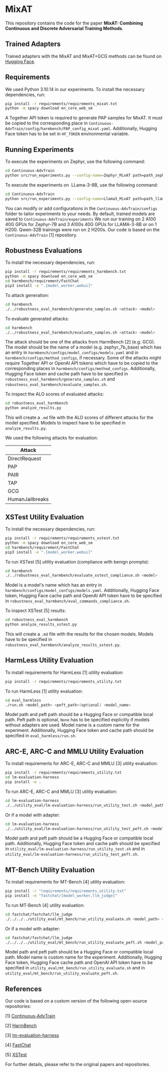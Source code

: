 # MixAT

This repository contains the code for the paper **MixAT: Combining Continuous and Discrete Adversarial Training Methods**.

## Trained Adapters
Trained adapters with the MixAT and MixAT+GCG methods can be found on [Hugging Face](https://huggingface.co/collections/INSAIT-Institute/mixat-68345b175d381301e7520e2a).
## Requirements

We used Python 3.10.14 in our experiments. To install the necessary dependencies, run:

```sh
pip install -r requirements/requirements_mixat.txt
python -m spacy download en_core_web_sm
```

A Together API token is required to generate PAP samples for MixAT. It must be copied to the corresponding place in `Continuous-AdvTrain/config/harmbench/PAP_config_mixat.yaml`. Additionally, Hugging Face token has to be set in `HF_TOKEN` environmental variable.

## Running Experiments

To execute the experiments on Zephyr, use the following command:

```sh
cd Continuous-AdvTrain
python src/run_experiments.py --config-name=Zephyr_MixAT path=path_zephyr_ul
```

To execute the experiments on  LLama-3-8B, use the following command:

```sh
cd Continuous-AdvTrain
python src/run_experiments.py --config-name=Llama3_MixAT path=path_llama_ul
```


You can modify or add configurations in the `Continuous-AdvTrain/configs` folder to tailor experiments to your needs. By default, trained models are saved to `Continuous-AdvTrain/experiments` We run our training on 2 A100 40G GPUs for Zephyr-7B and 3 A100s 40G GPUs for LLAMA-3-8B or on 1 H200. Qwen-32B trainings were run on 2 H200s. Our code is based on the `Continuous-AdvTrain` [1] repository.

## Robustness Evaluations
To install the necessary dependencies, run:

```sh
pip install -r requirements/requirements_harmbench.txt
python -m spacy download en_core_web_sm
cd harmbench/requirement/FastChat
pip3 install -e ".[model_worker,webui]"
```

To attack generation:

```sh
cd harmbench
./../robustness_eval_harmbench/generate_samples.sh <attack> <model>
```

To evaluate generated attacks:

```sh
cd harmbench
./../robustness_eval_harmbench/evaluate_samples.sh <attack> <model>
```

The attack should be one of the attacks from HarmBench [2] (e.g. GCG). The model should be the name of a model (e.g. zephyr\_7b\_base) which has an entry in `harmbench/configs/model_configs/models.yaml` and in `harmbench/configs/method_configs`, if necessary. Some of the attacks might require Together API or OpenAI API tokens which have to be copied to the corresponding places in `harmbench/configs/method_configs`. Additionally, Hugging Face token and cache path have to be specified in `robustness_eval_harmbench/generate_samples.sh` and `robustness_eval_harmbench/evaluate_samples.sh`.

To inspect the ALO scores of evaluated attacks:

```sh
cd robustness_eval_harmbench
python analyze_results.py
```

This will create a `.md` file with the ALO scores of different attacks for the model specified. Models to inspect have to be specified in `analyze_results.py`.

We used the following attacks for evaluation:

| Attack     |
|----------|
| DirectRequest    |
| PAP      |
| PAIR  |
| TAP  |
| GCG  |
| HumanJailbreaks  |


## XSTest Utility Evaluation
To install the necessary dependencies, run:

```sh
pip install -r requirements/requirements_xstest.txt
python -m spacy download en_core_web_sm
cd harmbench/requirement/FastChat
pip3 install -e ".[model_worker,webui]"
```

To run XSTest [5] utility evaluation (compliance with benign prompts):

```sh
cd harmbench
./../robustness_eval_harmbench/evaluate_xstest_compliance.sh <model>
```

Model is a model's name which has an entry in `harmbench/configs/model_configs/models.yaml`. Additionally, Hugging Face token, Hugging Face cache path and OpenAI API token have to be specified in `robustness_eval_harmbench/eval_commands_compliance.sh`.

To inspect XSTest [5] results:

```sh
cd robustness_eval_harmbench
python analyze_results_xstest.py
```

This will create a `.md` file with the results for the chosen models. Models have to be specified in `robustness_eval_harmbench/analyze_results_xstest.py`.

## HarmLess Utility Evaluation
To install requirements for HarmLess [1] utility evaluation:

```sh
pip install -r requirements/requirements_utility.txt
```

To run HarmLess [1] utility evaluation:

```sh
cd eval_harmless
./run.sh <model_path> <peft_path>(optional) <model_name>
```

Model path and peft path should be a Hugging Face or compatible local path. Peft path is optional, `None` has to be specified explicitly if models without adapters are used. Model name is a custom name for the experiment. Additionally, Hugging Face token and cache path should be specified in `eval_harmless/run.sh`.

## ARC-E, ARC-C and MMLU Utility Evaluation
To install requirements for ARC-E, ARC-C and MMLU [3] utility evaluation:

```sh
pip install -r requirements/requirements_utility.txt
cd lm-evaluation-harness
pip install -e .
```

To run ARC-E, ARC-C and MMLU [3] utility evaluation:

```sh
cd lm-evaluation-harness
./../utility_eval/lm-evaluation-harness/run_utility_test.sh <model_path>
```

Or if a model with adapter:

```sh
cd lm-evaluation-harness
./../utility_eval/lm-evaluation-harness/run_utility_test_peft.sh <model_path> <peft_path>
```

Model path and peft path should be a Hugging Face or compatible local path. Additionally, Hugging Face token and cache path should be specified in `utility_eval/lm-evaluation-harness/run_utility_test.sh` and in `utility_eval/lm-evaluation-harness/run_utility_test_peft.sh`.

## MT-Bench Utility Evaluation
To install requirements for MT-Bench [4] utility evaluation:

```sh
pip install -r "requirements/requirements_utility.txt"
pip install -e "fastchat/[model_worker,llm_judge]"
```

To run MT-Bench [4] utility evaluation:

```sh
cd fastchat/fastchat/llm_judge
./../../../utility_eval/mt_bench/run_utility_evaluate.sh <model_path> <model_name>
```

Or if a model with adapter:

```sh
cd fastchat/fastchat/llm_judge
./../../../utility_eval/mt_bench/run_utility_evaluate_peft.sh <model_path> <model_name> <peft_path>
```

Model path and peft path should be a Hugging Face or compatible local path. Model name is custom name for the experiment. Additionally, Hugging Face token, Hugging Face cache path and OpenAI API token have to be specified in `utility_eval/mt_bench/run_utility_evaluate.sh` and in `utility_eval/mt_bench/run_utility_evaluate_peft.sh`.


## References

Our code is based on a custom version of the following open-source repositories:

[1] [Continuous-AdvTrain](https://github.com/sophie-xhonneux/Continuous-AdvTrain)

[2] [HarmBench](https://github.com/centerforaisafety/HarmBench)

[3] [lm-evaluation-harness](https://github.com/EleutherAI/lm-evaluation-harness)

[4] [FastChat](https://github.com/lm-sys/FastChat)

[5] [XSTest](https://github.com/paul-rottger/xstest)

For further details, please refer to the original papers and repositories.

